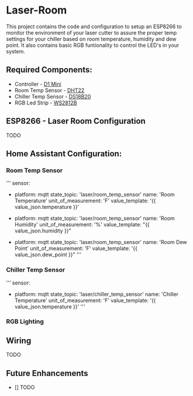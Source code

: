 # Laser-Room
This project contains the code and configuration to setup an ESP8266 to monitor the environment of your laser cutter to assure the proper temp settings for your chiller based on room temperature, humidity and dew point. It also contains basic RGB funtionality to control the LED's in your system.

## Required Components:
* Controller - [D1 Mini](https://www.amazon.com/gp/product/B07KW54YSK/ref=ppx_yo_dt_b_search_asin_title?ie=UTF8&psc=1)
* Room Temp Sensor - [DHT22](https://www.amazon.com/gp/product/B07WP4VZTH/ref=ppx_yo_dt_b_search_asin_title?ie=UTF8&psc=1)
* Chiller Temp Sensor - [DS18B20](https://www.amazon.com/gp/product/B087JQ6MCP/ref=ppx_yo_dt_b_search_asin_title?ie=UTF8&psc=1)
* RGB Led Strip - [WS2812B](https://www.amazon.com/gp/product/B01CDTEID0/ref=ppx_yo_dt_b_search_asin_title?ie=UTF8&psc=1)

## ESP8266 - Laser Room Configuration
TODO


## Home Assistant Configuration:

### Room Temp Sensor
'''
sensor:
  - platform: mqtt
    state_topic: 'laser/room_temp_sensor'
    name: 'Room Temperature'
    unit_of_measurement: 'F'
    value_template: '{{ value_json.temperature }}'

  - platform: mqtt
    state_topic: 'laser/room_temp_sensor'
    name: 'Room Humidity'
    unit_of_measurement: '%'
    value_template: "{{ value_json.humidity }}"

  - platform: mqtt
    state_topic: 'laser/room_temp_sensor'
    name: 'Room Dew Point'
    unit_of_measurement: 'F'
    value_template: '{{ value_json.dew_point }}"
'''
### Chiller Temp Sensor
'''
sensor:
  - platform: mqtt
    state_topic: 'laser/chiller_temp_sensor'
    name: 'Chiller Temperature'
    unit_of_measurement: 'F'
    value_template: '{{ value_json.temperature }}'
'''
### RGB Lighting


## Wiring
TODO


## Future Enhancements
- [] TODO